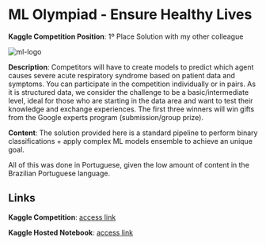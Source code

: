 # ML Olympiad - Ensure Healthy Lives

**Kaggle Competition Position**: 1º Place Solution with my other colleague

![ml-logo](https://user-images.githubusercontent.com/32513366/225406120-fffc88b1-b2f3-450b-b1c1-af8ff5b3ef6b.png)

**Description**: Competitors will have to create models to predict which agent causes severe acute respiratory syndrome based on patient data and symptoms. You can participate in the competition individually or in pairs. As it is structured data, we consider the challenge to be a basic/intermediate level, ideal for those who are starting in the data area and want to test their knowledge and exchange experiences. The first three winners will win gifts from the Google experts program (submission/group prize).

**Content**: The solution provided here is a standard pipeline to perform binary classifications + apply complex ML models ensemble to achieve an unique goal. 

All of this was done in Portuguese, given the low amount of content in the Brazilian Portuguese language.

## Links
**Kaggle Competition**: [access link](https://www.kaggle.com/competitions/ml-olympiad-ensure-healthy-lives/overview)

**Kaggle Hosted Notebook**: [access link](https://www.kaggle.com/code/kaikewreis/ml-olypiads-1-lugar-lightgbm-binary-ensemble)